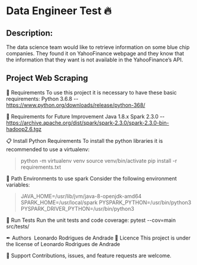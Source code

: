 # Data Engineer Test 🔥
## Description:
The data science team would like to retrieve information on some blue chip companies.
They found it on YahooFinance webpage and they know that the information that they
want is not available in the YahooFinance’s API.

## Project Web Scraping
📗 Requirements
To use this project it is necessary to have these basic requirements:
Python 3.6.8 -- https://www.python.org/downloads/release/python-368/


📗 Requirements for Future Improvement
Java 1.8.x
Spark 2.3.0 -- https://archive.apache.org/dist/spark/spark-2.3.0/spark-2.3.0-bin-hadoop2.6.tgz

📋 Install Python Requirements
To install the python libraries it is recommended to use a virtualenv:
> python -m virtualenv venv
> source venv/bin/activate
> pip install -r requirements.txt

🔧 Path Environments to use spark
Consider the following environment variables:
> JAVA_HOME=/usr/lib/jvm/java-8-openjdk-amd64
> SPARK_HOME=/usr/local/spark
> PYSPARK_PYTHON=/usr/bin/python3
> PYSPARK_DRIVER_PYTHON=/usr/bin/python3

🚩 Run Tests
Run the unit tests and code coverage:
pytest --cov=main src/tests/

✒ Authors ️
Leonardo Rodrigues de Andrade
📄 Licence
This project is under the license of Leonardo Rodrigues de Andrade

🤝 Support
Contributions, issues, and feature requests are welcome.
